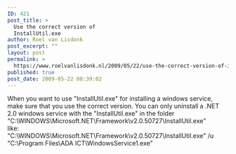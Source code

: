 ```yaml
---
ID: 421
post_title: >
  Use the correct version of
  InstallUtil.exe
author: Roel van Lisdonk
post_excerpt: ""
layout: post
permalink: >
  https://www.roelvanlisdonk.nl/2009/05/22/use-the-correct-version-of-installutilexe/
published: true
post_date: 2009-05-22 08:39:02
---
```

<p>When you want to use &quot;InstallUtil.exe&quot; for installing a windows service, make sure that you use the correct version. You can only uninstall a .NET 2.0 windows service with the &quot;InstallUtil.exe&quot; in the folder &quot;C:\WINDOWS\Microsoft.NET\Framework\v2.0.50727\InstallUtil.exe&quot;   <br />like:     <br />&quot;C:\WINDOWS\Microsoft.NET\Framework\v2.0.50727\InstallUtil.exe&quot; /u &quot;C:\Program Files\ADA ICT\WindowsService1.exe&quot;</p>